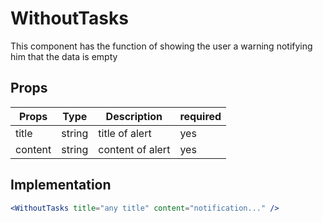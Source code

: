 # WithoutTasks

This component has the function of showing the user a warning notifying him that the data is empty

## Props

| Props   | Type   | Description      | required |
| ------- | ------ | ---------------- | -------- |
| title   | string | title of alert   | yes      |
| content | string | content of alert | yes      |

## Implementation

```jsx
<WithoutTasks title="any title" content="notification..." />
```
